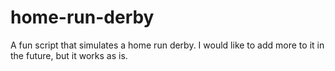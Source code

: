 # home-run-derby
A fun script that simulates a home run derby. I would like to add more to it in the future, but it works as is.
